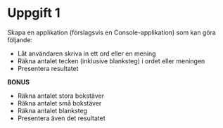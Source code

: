 # Uppgift 1
Skapa en applikation (förslagsvis en Console-applikation) som kan göra följande:
- Låt användaren skriva in ett ord eller en mening
- Räkna antalet tecken (inklusive blanksteg) i ordet eller meningen
- Presentera resultatet

**BONUS**

- Räkna antalet stora bokstäver
- Räkna antalet små bokstäver
- Räkna antalet blanksteg
- Presentera även det resultatet